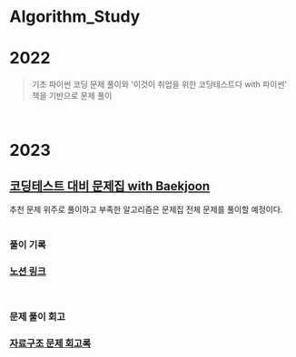 # Algorithm_Study

# 2022

> 기초 파이썬 코딩 문제 풀이와 '이것이 취업을 위한 코딩테스트다 with 파이썬' 책을 기반으로 문제 풀이

<br>

# 2023

## [코딩테스트 대비 문제집 with Baekjoon](https://github.com/tony9402/baekjoon)

추천 문제 위주로 풀이하고 부족한 알고리즘은 문제집 전체 문제를 풀이할 예정이다.<br><br>

### <strong>풀이 기록</strong>

### [노션 링크](https://seonye.notion.site/_-ae917ce0c5dd4d7f852051d5655ae9f7?pvs=4)

<br>

### <strong>문제 풀이 회고</strong>

### [자료구조 문제 회고록](https://github.com/kss02281/Algorithm_Study/blob/main/2023_Solved/%EC%9E%90%EB%A3%8C%EA%B5%AC%EC%A1%B0/%EB%AC%B8%EC%A0%9C%ED%92%80%EC%9D%B4%20%ED%9A%8C%EA%B3%A0.md)
